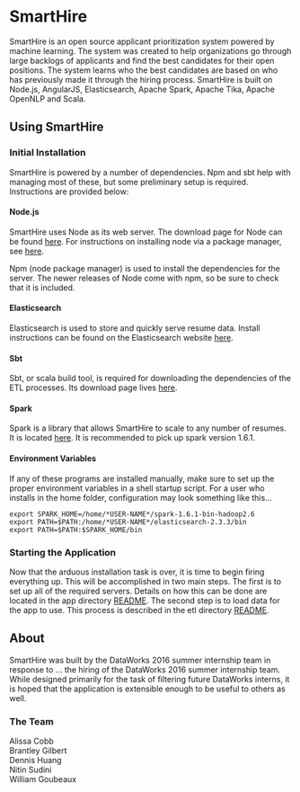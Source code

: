 # SmartHire

SmartHire is an open source applicant prioritization system powered by machine learning. The system was created to help organizations go through large backlogs of applicants and find the best candidates for their open positions. The system learns who the best candidates are based on who has previously made it through the hiring process. SmartHire is built on Node.js, AngularJS, Elasticsearch, Apache Spark, Apache Tika, Apache OpenNLP and Scala.

## Using SmartHire

### Initial Installation

SmartHire is powered by a number of dependencies. Npm and sbt help with managing most of these, but some preliminary setup is required. Instructions are provided below:

#### Node.js

SmartHire uses Node as its web server. The download page for Node can be found [here](https://nodejs.org/en/download/). For instructions on installing node via a package manager, see [here](https://nodejs.org/en/download/package-manager/).

Npm (node package manager) is used to install the dependencies for the server. The newer releases of Node come with npm, so be sure to check that it is included.

#### Elasticsearch

Elasticsearch is used to store and quickly serve resume data. Install instructions can be found on the Elasticsearch website [here](https://www.elastic.co/downloads/elasticsearch).

#### Sbt

Sbt, or scala build tool, is required for downloading the dependencies of the ETL processes. Its download page lives [here](http://www.scala-sbt.org/download.html).

#### Spark

Spark is a library that allows SmartHire to scale to any number of resumes. It is located [here](https://spark.apache.org/downloads.html). It is recommended to pick up spark version 1.6.1.

#### Environment Variables

If any of these programs are installed manually, make sure to set up the proper environment variables in a shell startup script. For a user who installs in the home folder, configuration may look something like this...

```
export SPARK_HOME=/home/*USER-NAME*/spark-1.6.1-bin-hadoop2.6
export PATH=$PATH:/home/*USER-NAME*/elasticsearch-2.3.3/bin
export PATH=$PATH:$SPARK_HOME/bin
```

### Starting the Application

Now that the arduous installation task is over, it is time to begin firing everything up. This will be accomplished in two main steps. The first is to set up all of the required servers. Details on how this can be done are located in the app directory [README](https://github.com/dataworks/internship-2016/tree/master/app/README.md). The second step is to load data for the app to use. This process is described in the etl directory [README](https://github.com/dataworks/internship-2016/tree/master/etl/README.md).

## About
SmartHire was built by the DataWorks 2016 summer internship team in response to ... the hiring of the DataWorks 2016 summer internship team. While designed primarily for the task of filtering future DataWorks interns, it is hoped that the application is extensible enough to be useful to others as well.

### The Team

Alissa Cobb  
Brantley Gilbert  
Dennis Huang  
Nitin Sudini  
William Goubeaux


